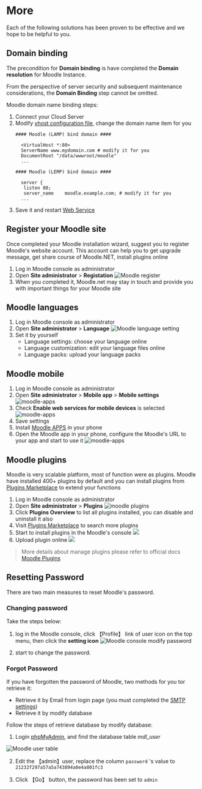 # More

Each of the following solutions has been proven to be effective and we hope to be helpful to you.

## Domain binding

The precondition for **Domain binding** is have completed the **Domain resolution** for Moodle Instance.

From the perspective of server security and subsequent maintenance considerations, the **Domain Binding** step cannot be omitted.

Moodle domain name binding steps:

1. Connect your Cloud Server
2. Modify [vhost configuration file](/stack-components.md#apache), change the domain name item for you
   ```text
   #### Moodle (LAMP) bind domain #### 

     <VirtualHost *:80>
     ServerName www.mydomain.com # modify it for you
     DocumentRoot "/data/wwwroot/moodle"
     ...
     
   #### Moodle (LEMP) bind domain #### 

     server {
      listen 80;
      server_name    moodle.example.com; # modify it for you
     ...

   ```
3. Save it and restart [Web Service](/admin-services.md#apache)


## Register your Moodle site

Once completed your Moodle installation wizard, suggest you to register Moodle's website account. This account can help you to get upgrade message, get share course of Moodle.NET, install plugins online

1. Log in Moodle console as administrator
2. Open **Site administrator** > **Registation**
   ![Moodle register](https://libs.websoft9.com/Websoft9/DocsPicture/en/moodle/moodle-registermd-websoft9.png)
3. When you completed it, Moodle.net may stay in touch and provide you with important things for your Moodle site

## Moodle languages

1. Log in Moodle console as administrator
2. Open **Site administrator** > **Language**
   ![Moodle language setting](https://libs.websoft9.com/Websoft9/DocsPicture/en/moodle/moodle-languageset-websoft9.png)
3. Set it by yourself
   * Language settings: choose your language online
   * Language customization: edit your language files online
   * Language packs: upload your language packs

## Moodle mobile

1. Log in Moodle console as administrator
2. Open **Site administrator** > **Mobile app** > **Mobile settings**
   ![moodle-apps](https://libs.websoft9.com/Websoft9/DocsPicture/en/moodle/moodle-app-1-websoft9.png)
3. Check **Enable web services for mobile devices** is selected
   ![moodle-apps](https://libs.websoft9.com/Websoft9/DocsPicture/en/moodle/moodle-app-2-websoft9.png)
4. Save settings
5. Install [Moodle APPS](https://download.moodle.org/mobile/) in your phone
6. Open the Moodle app in your phone, configure the Moodle's URL to your app and start to use it
   ![moodle-apps](https://libs.websoft9.com/Websoft9/DocsPicture/zh/moodle/moodle-mobile-websoft9.png)

## Moodle plugins

Moodle is very scalable platform, most of function were as plugins. Moodle have installed 400+ plugins by default and you can install plugins from [Plugins Marketplace](https://moodle.org/plugins/) to extend your functions

1. Log in Moodle console as administrator
2. Open **Site administrator** > **Plugins** 
   ![moodle plugins](https://libs.websoft9.com/Websoft9/DocsPicture/en/moodle/moodle-plugins-websoft9.png)
3. Click **Plugins Overview** to list all plugins installed, you can disable and uninstall it also
4. Visit [Plugins Marketplace](https://moodle.org/plugins/) to search more plugins
5. Start to install plugins in the Moodle's console
   ![](https://libs.websoft9.com/Websoft9/DocsPicture/en/moodle/moodle-intallplugins001-websoft9.png)
6. Upload plugin online
   ![](https://libs.websoft9.com/Websoft9/DocsPicture/en/moodle/moodle-intallplugins-uploadfile-websoft9.png) 

> More details about manage plugins please refer to official docs [Moodle Plugins](https://docs.moodle.org/37/en/Installing_plugins)

## Resetting Password

There are two main measures to reset Moodle's password.

### Changing password

Take the steps below:

1. log in the Moodle console, click 【Profile】 link of user icon on the top menu, then click the **setting icon**
  ![Moodle console modify password](https://libs.websoft9.com/Websoft9/DocsPicture/en/moodle/moodle-modifypw-websoft9.png)

2. start to change the password.

### Forgot Password

If you have forgotten the password of Moodle, two methods for you tor retrieve it:

* Retrieve it by Email from login page (you must completed the [SMTP settings](/zh/solution-smtp.md))
* Retrieve it by modify database

Follow the steps of retrieve database by modify database:

1. Login [phpMyAdmin](/admin-mysql.md), and find the database table *mdl_user*

  ![Moodle user table](https://libs.websoft9.com/Websoft9/DocsPicture/en/moodle/moodle-phpmyadminuser-websoft9.png)

2. Edit the 【admin】user, replace the column `password` 's value to `21232f297a57a5a743894a0e4a801fc3`

3. Click 【Go】 button, the password has been set to `admin`
